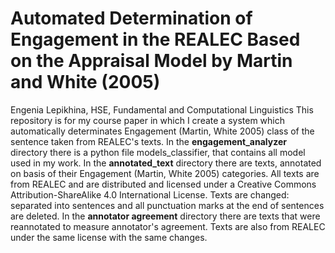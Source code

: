# Automated Determination of Engagement in the REALEC Based on the Appraisal Model by Martin and White (2005)
Engenia Lepikhina, HSE, Fundamental and Computational Linguistics
This repository is for my course paper in which I create a system which automatically determinates Engagement (Martin, White 2005) class of the sentence taken from REALEC's texts.
In the **engagement_analyzer** directory there is a python file models_classifier, that contains all model used in my work.
In the **annotated_text** directory there are texts, annotated on basis of their Engagement (Martin, White 2005) categories. 
All texts are from REALEC and are distributed and licensed under a Creative Commons Attribution-ShareAlike 4.0 International License. Texts are changed: separated into sentences and all punctuation marks at the end of sentences are deleted.
In the **annotator agreement** directory there are texts that were reannotated to measure annotator's agreement. Texts are also from REALEC under the same license with the same changes.

